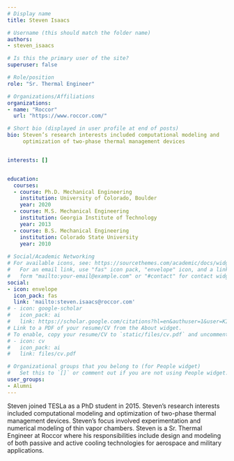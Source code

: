 ```yaml
---
# Display name
title: Steven Isaacs

# Username (this should match the folder name)
authors:
- steven_isaacs

# Is this the primary user of the site?
superuser: false

# Role/position
role: "Sr. Thermal Engineer"

# Organizations/Affiliations
organizations:
- name: "Roccor"
  url: "https://www.roccor.com/"

# Short bio (displayed in user profile at end of posts)
bio: Steven’s research interests included computational modeling and 
     optimization of two-phase thermal management devices


interests: []


education:
  courses:
  - course: Ph.D. Mechanical Engineering
    institution: University of Colorado, Boulder
    year: 2020
  - course: M.S. Mechanical Engineering
    institution: Georgia Institute of Technology
    year: 2013
  - course: B.S. Mechanical Engineering
    institution: Colorado State University
    year: 2010
    
# Social/Academic Networking
# For available icons, see: https://sourcethemes.com/academic/docs/widgets/#icons
#   For an email link, use "fas" icon pack, "envelope" icon, and a link in the
#   form "mailto:your-email@example.com" or "#contact" for contact widget.
social:
- icon: envelope
  icon_pack: fas
  link: 'mailto:steven.isaacs@roccor.com'  
# - icon: google-scholar
#   icon_pack: ai
#   link: https://scholar.google.com/citations?hl=en&authuser=1&user=KI1FZOcAAAAJ
# Link to a PDF of your resume/CV from the About widget.
# To enable, copy your resume/CV to `static/files/cv.pdf` and uncomment the lines below.  
# - icon: cv
#   icon_pack: ai
#   link: files/cv.pdf

# Organizational groups that you belong to (for People widget)
#   Set this to `[]` or comment out if you are not using People widget.  
user_groups:
- Alumni
---
```

Steven joined TESLa as a PhD student in 2015. Steven’s research interests included computational modeling and 
optimization of two-phase thermal management devices. Steven’s focus involved experimentation and numerical 
modeling of thin vapor chambers. Steven is a Sr. Thermal Engineer at Roccor where his responsibilities include 
design and modeling of both passive and active cooling technologies for aerospace and military applications.
